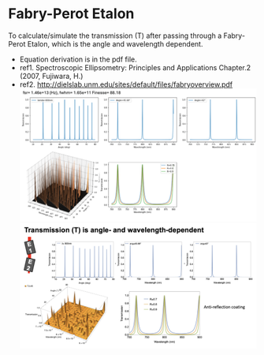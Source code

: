 # Fabry-Perot Etalon
To calculate/simulate the transmission (T) after passing through a Fabry-Perot Etalon, which is the angle and wavelength dependent.
- Equation derivation is in the pdf file.
- ref1. Spectroscopic Ellipsometry: Principles and Applications Chapter.2 (2007, Fujiwara, H.)
- ref2. http://dielslab.unm.edu/sites/default/files/fabryoverview.pdf
<img src="https://github.com/JasonL1422/Fabry-Perot-Etalon/blob/main/Fabry-Perot%20Etalon/py_img.png" width="800"/> </a>
<img src="https://github.com/JasonL1422/Fabry-Perot-Etalon/blob/main/Fabry-Perot%20Etalon/Fabry-Perot%20Etalon.png" width="800"/> </a>




